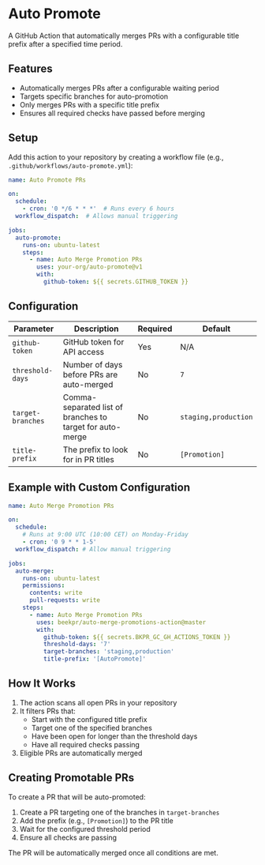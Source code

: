 # Auto Promote

A GitHub Action that automatically merges PRs with a configurable title prefix after a specified time period.

## Features

- Automatically merges PRs after a configurable waiting period
- Targets specific branches for auto-promotion
- Only merges PRs with a specific title prefix
- Ensures all required checks have passed before merging

## Setup

Add this action to your repository by creating a workflow file (e.g., `.github/workflows/auto-promote.yml`):

```yaml
name: Auto Promote PRs

on:
  schedule:
    - cron: '0 */6 * * *'  # Runs every 6 hours
  workflow_dispatch:  # Allows manual triggering

jobs:
  auto-promote:
    runs-on: ubuntu-latest
    steps:
      - name: Auto Merge Promotion PRs
        uses: your-org/auto-promote@v1
        with:
          github-token: ${{ secrets.GITHUB_TOKEN }}
```

## Configuration

| Parameter | Description | Required | Default |
|-----------|-------------|----------|---------|
| `github-token` | GitHub token for API access | Yes | N/A |
| `threshold-days` | Number of days before PRs are auto-merged | No | `7` |
| `target-branches` | Comma-separated list of branches to target for auto-merge | No | `staging,production` |
| `title-prefix` | The prefix to look for in PR titles | No | `[Promotion]` |

## Example with Custom Configuration

```yaml
name: Auto Merge Promotion PRs

on:
  schedule:
    # Runs at 9:00 UTC (10:00 CET) on Monday-Friday
    - cron: '0 9 * * 1-5'
  workflow_dispatch: # Allow manual triggering

jobs:
  auto-merge:
    runs-on: ubuntu-latest
    permissions:
      contents: write
      pull-requests: write
    steps:
      - name: Auto Merge Promotion PRs
        uses: beekpr/auto-merge-promotions-action@master
        with:
          github-token: ${{ secrets.BKPR_GC_GH_ACTIONS_TOKEN }}
          threshold-days: '7'
          target-branches: 'staging,production'
          title-prefix: '[AutoPromote]'
```

## How It Works

1. The action scans all open PRs in your repository
2. It filters PRs that:
    - Start with the configured title prefix
    - Target one of the specified branches
    - Have been open for longer than the threshold days
    - Have all required checks passing
3. Eligible PRs are automatically merged

## Creating Promotable PRs

To create a PR that will be auto-promoted:

1. Create a PR targeting one of the branches in `target-branches`
2. Add the prefix (e.g., `[Promotion]`) to the PR title
3. Wait for the configured threshold period
4. Ensure all checks are passing

The PR will be automatically merged once all conditions are met.
